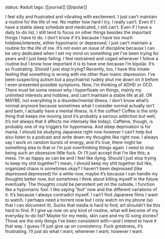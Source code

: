 status: #adult 
tags: [[journal]] [[bipolar]] 

I feel silly and frustrated and vibrating with excitement. I just can’t maintain a routine for the life of me. No matter how hard I try, I really can’t. Even if I have a stable sleep schedule and medicated, I still can’t. Even if I have a daily to-do list, I still tend to focus on other things besides the important things I have to do. I don’t know if it’s because I have too much hobbies/interests, either hypomanic or depressed, I just can’t maintain a routine for the life of me. It’s not even an issue of discipline because I can be very dedicated when I set my mind on something yet I’ve been trying for years and I just keep failing. I feel restrained and caged whenever I follow a routine but I know how important it is to have one because I’m bipolar. It’s so frustrating. Should I just stop trying? Recently, too, I have this innate feeling that something is wrong with me other than manic depression. I’ve been suspecting autism but a psychiatrist rudely shut me down on it before I even presented possible symptoms. Now, I’m thinking of ADHD or OCD. There must be some reason why I hyperfixate on things, mainly my unlimited interests and hobbies, and can’t maintain a stable life at all. OR MAYBE, not everything is a disorder/mental illness. I don’t know what’s normal anymore because sometimes what I consider normal actually isn’t and bam, I actually have a mental illness. Is it the coffee? Coffee is the only thing that keeps me moving (and it’s probably a serious addiction but well, it’s not always that it affects me intensely like today). Caffeine, though, is probably one of my triggers for hypomania. And sleep deprivation is for mania. I should be studying Japanese right now however I can’t help but also listen to a podcast and write down my thoughts like right now. I always say I work on random bursts of energy, and it’s true, there might be something else to that or I’m just overthinking things again. I need to stop being such an obsessive little fuck. Or I’ll just accept that I’m like this; a mess. I’m as happy as can be and I feel like dying. Should I just stop trying to keep my shit together? I mean, I should keep my shit together but like, organized chaos is sometimes okay? I haven’t been depressed (like depressed depressed) for a while now, maybe it’s because I can handle my thoughts better now, but sometimes I think about killing myself in the future eventually. The thoughts could be persistent yet on the outside, I function like a hypomanic fool. I like saying “but” now and the different variations of it. It’s because I always contradict myself. I can’t find Japanese films I want to watch. I perhaps need a torrent now but I only watch on my phone (so that I can document it). Sucks that media is hard to find; art shouldn’t be this hard to find. If I give up now on any kind of routine, what will become of my everyday to-do list? Maybe for my meds, skin care and my IG song stories? Those are the only things I’ve been consistent with—and I intend to have it that way. I guess I’ll just give up on consistency. Fuck greatness, it’s frustrating. I’ll just do what I want, whenever I want, however I want.